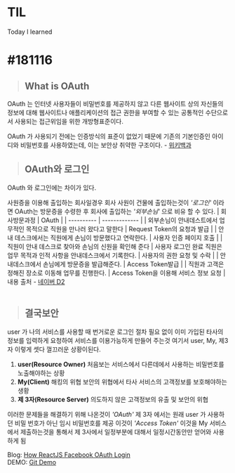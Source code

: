 # TIL
Today I learned

#181116
=========

> ## What is OAuth

OAuth 는 인터넷 사용자들이 비밀번호를 제공하지 않고 다른 웹사이트 상의 자신들의 정보에 대해 웹사이트나 애플리케이션의 접근 권한을 부여할 수 있는 공통적인 수단으로서 사용되는 접근위임을 위한 개방형표준이다.

OAuth 가 사용되기 전에는 인증방식의 표준이 없었기 때문에 기존의 기본인증인 아이디와 비밀번호를 사용하였는데, 이는 보안상 취약한 구조이다. - [위키백과](https://ko.wikipedia.org/wiki/OAuth)

> ## OAuth와 로그인

OAuth 와 로그인에는 차이가 있다.

사원증을 이용해 출입하는 회사일경우 회사 사원이 건물에 출입하는것이 *'로그인'* 이라면 OAuth는 방문증을 수령한 후 회사에 출입하는 *'외부손님'* 으로 비유 할 수 있다.
| 회사방문과정 | OAuth |
| ---------- | ------------- |
| 외부손님이 안내데스트에서 업무적인 목적으로 직원을 만나러 왔다고 말한다 | Request Token의 요청과 발급 |
| 안내 데스크에서는 직원에게 손님이 방문했다고 연락한다. | 사용자 인증 페이지 호출 |
| 직원이 안내 데스크로 찾아와 손님의 신원을 확인해 준다 | 사용자 로그인 완료
직원은 업무 목적과 인적 사항을 안내데스크에서 기록한다. | 사용자의 권한 요청 및 수락 |
| 안내데스크에서 손님에게 방문증을 발급해준다. | Access Token발급 |
| 직원과 고객은 정해진 장소로 이동해 업무를 진행한다. | Access Token을 이용해 서비스 정보 요청 |
내용 출처 - [네이버 D2](https://d2.naver.com/helloworld/24942)
<br/><br/>

> ## 결국보안
user 가 나의 서비스를 사용할 때 번거로운 로그인 절차 필요 없이 이미 가입된 타사의 정보를 입력하게 요청하여 서비스를 이용가능하게 만들어 주는것 여기서 user, My, 제3자 이렇게 셋다 껄끄러운 상황이된다.
1. **user(Resource Owner)** 처음보는 서비스에서 다른데에서 사용하는 비밀번호를 노출해야하는 상황
2. **My(Client)** 해킹의 위협 보안의 위협에서 타사 서비스의 고객정보를 보호해야하는 생황
3. **제 3자(Resource Server)** 의도하지 않은 고객정보의 유출 및 보안의 위협

이러한 문제들을 해결하기 위해 나온것이 *'OAuth'* 제 3자 에서는 원래 user 가 사용하던 비밀 번호가 아닌 임시 비밀번호를 제공 이것이 *'Access Token'* 이것을 My 서비스에서 제출하는것을 통해서 제 3사에서 일정부분에 대해서 일정시간동안만 얻어와 사용하게 됨
<br/>

Blog: [How ReactJS Facebook OAuth Login](http://code-reading.tistory.com/65)<br/>
DEMO: [Git Demo](https://kangyongseok.github.io/Facebook-Login/)
